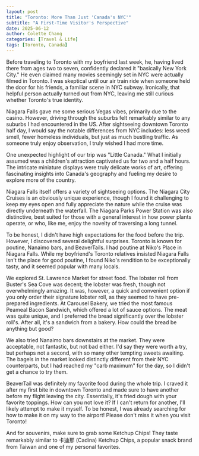 ```yaml
---
layout: post
title: "Toronto: More Than Just 'Canada's NYC'"
subtitle: "A First-Time Visitor's Perspective"
date: 2025-06-12
author: Colette Chang
categories: [Travel & Life]
tags: [Toronto, Canada]
---
```


Before traveling to Toronto with my boyfriend last week, he, having lived there from ages two to seven, confidently declared it "basically New York City." He even claimed many movies seemingly set in NYC were actually filmed in Toronto. I was skeptical until our air train ride when someone held the door for his friends, a familiar scene in NYC subway. Ironically, that helpful person actually turned out from NYC, leaving me still curious whether Toronto's true identity.

Niagara Falls gave me some serious Vegas vibes, primarily due to the casino. However, driving through the suburbs felt remarkably similar to any suburbs I had encountered in the US. After sightseeing downtown Toronto half day, I would say the notable differences from NYC includes: less weed smell, fewer homeless individuals, but just as much bustling traffic. As someone truly enjoy observation, I truly wished I had more time.

One unexpected highlight of our trip was "Little Canada." What I initially assumed was a children's attraction captivated us for two and a half hours. The intricate miniature displays were truly delicate works of art, offering fascinating insights into Canada's geography and fueling my desire to explore more of the country.

Niagara Falls itself offers a variety of sightseeing options. The Niagara City Cruises is an obviously unique experience, though I found it challenging to keep my eyes open and fully appreciate the nature while the cruise was directly underneath the waterfall. The Niagara Parks Power Station was also distinctive, best suited for those with a general interest in how power plants operate, or who, like me, enjoy the novelty of traversing a long tunnel.

To be honest, I didn't have high expectations for the food before the trip. However, I discovered several delightful surprises. Toronto is known for poutine, Nanaimo bars, and BeaverTails. I had poutine at Niko's Place in Niagara Falls. While my boyfriend's Toronto relatives insisted Niagara Falls isn't the place for good poutine, I found Niko's rendition to be exceptionally tasty, and it seemed popular with many locals.

We explored St. Lawrence Market for street food. The lobster roll from Buster's Sea Cove was decent; the lobster was fresh, though not overwhelmingly amazing. It was, however, a quick and convenient option if you only order their signature lobster roll, as they seemed to have pre-prepared ingredients. At Carousel Bakery, we tried the most famous Peameal Bacon Sandwich, which offered a lot of sauce options. The meat was quite unique, and I preferred the bread significantly over the lobster roll's. After all, it's a sandwich from a bakery. How could the bread be anything but good?

We also tried Nanaimo bars downstairs at the market. They were acceptable, not fantastic, but not bad either. I'd say they were worth a try, but perhaps not a second, with so many other tempting sweets awaiting. The bagels in the market looked distinctly different from their NYC counterparts, but I had reached my "carb maximum" for the day, so I didn't get a chance to try them.

BeaverTail was definitely my favorite food during the whole trip. I craved it after my first bite in downtown Toronto and made sure to have another before my flight leaving the city. Essentially, it's fried dough with your favorite toppings. How can you not love it? If I can't return for another, I'll likely attempt to make it myself. To be honest, I was already searching for how to make it on my way to the airport! Please don't miss it when you visit Toronto!

And for souvenirs, make sure to grab some Ketchup Chips! They taste remarkably similar to 卡迪那 (Cadina) Ketchup Chips, a popular snack brand from Taiwan and one of my personal favorites.
